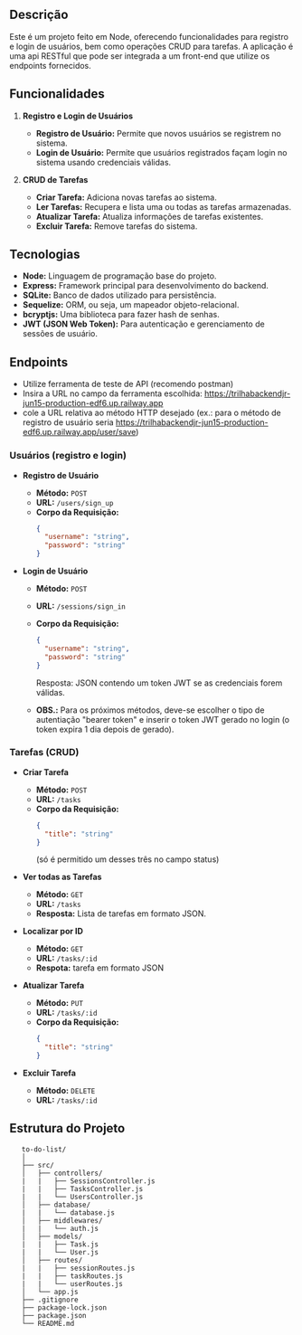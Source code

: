 ## Descrição

Este é um projeto feito em Node, oferecendo funcionalidades para registro e login de usuários, bem como operações CRUD para tarefas. A aplicação é uma api RESTful que pode ser integrada a um front-end que utilize os endpoints fornecidos.

## Funcionalidades

1. **Registro e Login de Usuários**
   - **Registro de Usuário:** Permite que novos usuários se registrem no sistema.
   - **Login de Usuário:** Permite que usuários registrados façam login no sistema usando credenciais válidas.

2. **CRUD de Tarefas**
   - **Criar Tarefa:** Adiciona novas tarefas ao sistema.
   - **Ler Tarefas:** Recupera e lista uma ou todas as tarefas armazenadas.
   - **Atualizar Tarefa:** Atualiza informações de tarefas existentes.
   - **Excluir Tarefa:** Remove tarefas do sistema.

## Tecnologias

- **Node:** Linguagem de programação base do projeto.
- **Express:** Framework principal para desenvolvimento do backend.
- **SQLite:** Banco de dados utilizado para persistência.
- **Sequelize:** ORM, ou seja, um mapeador objeto-relacional.
- **bcryptjs:** Uma biblioteca para fazer hash de senhas.
- **JWT (JSON Web Token):** Para autenticação e gerenciamento de sessões de usuário.

## Endpoints

- Utilize ferramenta de teste de API (recomendo postman)
- Insira a URL no campo da ferramenta escolhida: https://trilhabackendjr-jun15-production-edf6.up.railway.app
- cole a URL relativa ao método HTTP desejado (ex.: para o método de registro de usuário seria https://trilhabackendjr-jun15-production-edf6.up.railway.app/user/save)

### Usuários (registro e login)

- **Registro de Usuário**
  - **Método:** `POST`
  - **URL:** `/users/sign_up`
  - **Corpo da Requisição:**
    ```json
    {
      "username": "string",
      "password": "string"
    }
    ```

- **Login de Usuário**
  - **Método:** `POST`
  - **URL:** `/sessions/sign_in`
  - **Corpo da Requisição:**
    ```json
    {
      "username": "string",
      "password": "string"
    }

    ```
    Resposta: JSON contendo um token JWT se as credenciais forem válidas.

  - **OBS.:** Para os próximos métodos, deve-se escolher o tipo de autentiação "bearer token" e inserir o token JWT gerado no login (o token expira 1 dia depois de gerado).

### Tarefas (CRUD)

- **Criar Tarefa**
  - **Método:** `POST`
  - **URL:** `/tasks`
  - **Corpo da Requisição:**
    ```json
    {
      "title": "string"
    }
    ```
    (só é permitido um desses três no campo status)


- **Ver todas as Tarefas**
  - **Método:** `GET`
  - **URL:** `/tasks`
  - **Resposta:** Lista de tarefas em formato JSON.

- **Localizar por ID**
  - **Método:** `GET`
  - **URL:** `/tasks/:id`
  - **Respota:** tarefa em formato JSON

- **Atualizar Tarefa**
  - **Método:** `PUT`
  - **URL:** `/tasks/:id`
  - **Corpo da Requisição:**
    ```json
    {
      "title": "string"
    }
    ```

- **Excluir Tarefa**
  - **Método:** `DELETE`
  - **URL:** `/tasks/:id`

## Estrutura do Projeto

```plaintext
   to-do-list/
   │
   ├── src/
   │   ├── controllers/
   |   |   ├── SessionsController.js
   |   |   ├── TasksController.js
   |   |   └── UsersController.js
   │   ├── database/
   |   |   └── database.js
   │   ├── middlewares/
   |   |   └── auth.js
   │   ├── models/
   |   |   ├── Task.js
   |   |   └── User.js
   │   ├── routes/
   |   |   ├── sessionRoutes.js
   |   |   ├── taskRoutes.js
   |   |   └── userRoutes.js
   │   └── app.js
   ├── .gitignore
   ├── package-lock.json
   ├── package.json
   └── README.md
   ```
